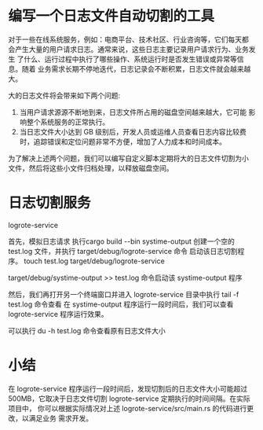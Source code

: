 # 编写一个日志文件自动切割的工具
对于一些在线系统服务，例如：电商平台、技术社区、行业咨询等，它们每天都
会产生大量的用户请求日志。通常来说，这些日志主要记录用户请求行为、业务发生
了什么、运行过程中执行了哪些操作、系统运行时是否发生错误或异常等信息。随着
业务需求长期不停地迭代，日志记录会不断积累，日志文件就会越来越大。

大的日志文件将会带来如下两个问题:
1. 当用户请求源源不断地到来，日志文件所占用的磁盘空间越来越大，它可能
影响整个系统服务的正常执行。
2. 当日志文件大小达到 GB 级别后，开发人员或运维人员查看日志内容比较费
时，追踪错误和定位问题非常不方便，增加了人力成本和时间成本。

为了解决上述两个问题，我们可以编写自定义脚本定期将大的日志文件切割为小
文件，然后将这些小文件归档处理，以释放磁盘空间。

# 日志切割服务
logrote-service

首先，模拟日志请求
执行cargo build --bin systime-output
创建一个空的 test.log 文件，并执行 target/debug/logrote-service 命令
启动该日志切割程序。
touch test.log
target/debug/logrote-service

target/debug/systime-output >> test.log 命令启动该 systime-output
程序


然后，我们再打开另一个终端窗口并进入 logrote-service 目录中执行 tail -f test.log 命令查看
在 systime-output 程序运行一段时间后，我们可以查看 logrote-service 程序运行效果。

可以执行 du -h test.log 命令查看原有日志文件大小

# 小结
在 logrote-service 程序运行一段时间后，发现切割后的日志文件大小可能超过
500MB，它取决于日志文件切割 logrote-service 定期执行的时间间隔。在实际项目中，
你可以根据实际情况对上述 logrote-service/src/main.rs 的代码进行更改，以满足业务
需求开发。
